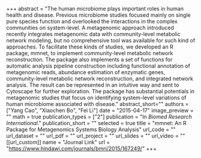 +++
abstract = "The human microbiome plays important roles in human health and disease. Previous microbiome studies focused mainly on single pure species function and overlooked the interactions in the complex communities on system-level. A metagenomic approach introduced recently integrates metagenomic data with community-level metabolic network modeling, but no comprehensive tool was available for such kind of approaches. To facilitate these kinds of studies, we developed an R package, mmnet, to implement community-level metabolic network reconstruction. The package also implements a set of functions for automatic analysis pipeline construction including functional annotation of metagenomic reads, abundance estimation of enzymatic genes, community-level metabolic network reconstruction, and integrated network analysis. The result can be represented in an intuitive way and sent to Cytoscape for further exploration. The package has substantial potentials in metagenomic studies that focus on identifying system-level variations of human microbiome associated with disease."
abstract_short=""
authors = ["Yang Cao",  "Xiaochen Bo", "Fei Li"]
date = "2015-04-17"
image_preview = ""
math = true
publication_types = ["2"]
publication = "In *Biomed Research International*."
publication_short = ""
selected = true
title = "mmnet: An R Package for Metagenomics Systems Biology Analysis"
url_code = ""
url_dataset = ""
url_pdf = ""
url_project = ""
url_slides = ""
url_video = ""
[[url_custom]]
name = "Journal Link"
url = "https://www.hindawi.com/journals/bmri/2015/167249/"
+++